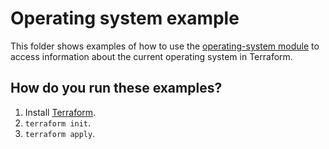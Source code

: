 # Operating system example

This folder shows examples of how to use the [operating-system module](https://github.com/terraform-modules-krish/terraform-aws-utilities/blob/v0.1.8/modules/operating-system) to access information
about the current operating system in Terraform.




## How do you run these examples?

1. Install [Terraform](https://www.terraform.io/).
1. `terraform init`.
1. `terraform apply`.



